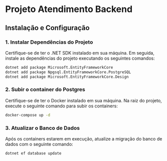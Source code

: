 # Projeto Atendimento Backend

## Instalação e Configuração

### 1. Instalar Dependências do Projeto

Certifique-se de ter o .NET SDK instalado em sua máquina. Em seguida, instale as dependências do projeto executando os seguintes comandos:

```bash
dotnet add package Microsoft.EntityFrameworkCore
dotnet add package Npgsql.EntityFrameworkCore.PostgreSQL
dotnet add package Microsoft.EntityFrameworkCore.Design
```

### 2. Subir o container do Postgres

Certifique-se de ter o Docker instalado em sua máquina. Na raiz do projeto, execute o seguinte comando para subir os containers:

```bash
docker-compose up -d
```

### 3. Atualizar o Banco de Dados

Após os containers estarem em execução, atualize a migração do banco de dados com o seguinte comando:

```bash
dotnet ef database update
```
